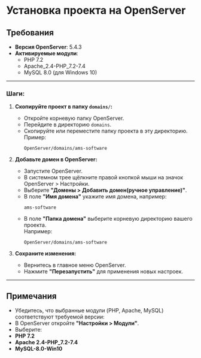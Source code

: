 # Установка проекта на OpenServer

## Требования
- **Версия OpenServer**: 5.4.3  
- **Активируемые модули**:
  - PHP 7.2
  - Apache_2.4-PHP_7.2-7.4
  - MySQL 8.0 (для Windows 10)

---
### Шаги:
1. **Скопируйте проект в папку `domains/`:**
   - Откройте корневую папку OpenServer.
   - Перейдите в директорию `domains`.
   - Скопируйте или переместите папку проекта в эту директорию.  
     Пример:
     ```
     OpenServer/domains/ams-software
     ```

2. **Добавьте домен в OpenServer:**
   - Запустите OpenServer.
   - В системном трее щёлкните правой кнопкой мыши на значок OpenServer > Настройки.
   - Выберите **"Домены > Добавить домен(ручное управление)"**.
   - В поле **"Имя домена"** укажите имя домена, например:  
     ```
     ams-software
     ```
   - В поле **"Папка домена"** выберите корневую директорию вашего проекта.  
     Например:  
     ```
     OpenServer/domains/ams-software
     ```

3. **Сохраните изменения:**
   - Вернитесь в главное меню OpenServer.
   - Нажмите **"Перезапустить"** для применения новых настроек.
---

## Примечания

- Убедитесь, что выбранные модули (PHP, Apache, MySQL) соответствуют требуемой версии:
- В OpenServer откройте **"Настройки > Модули"**.
- Выберите:
 - **PHP 7.2**
 - **Apache 2.4-PHP_7.2-7.4**
 - **MySQL-8.0-Win10**